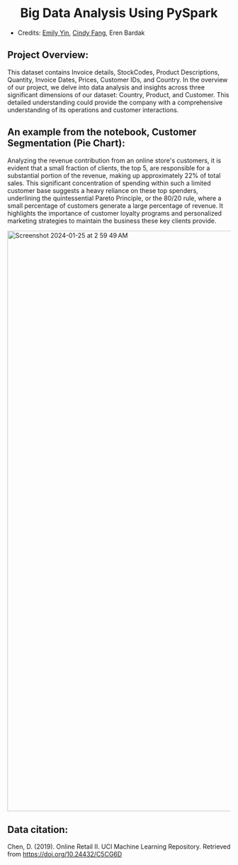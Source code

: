 # <h1 align="center">Big Data Analysis Using PySpark</h1>

- Credits: <a href="https://github.com/ytyx">Emily Yin</a>, <a href="https://github.com/138905247">Cindy Fang</a>, Eren Bardak

## Project Overview:

  This dataset contains Invoice details, StockCodes, Product Descriptions, Quantity, Invoice Dates, Prices, Customer IDs, and Country. In the overview of our project, we delve into data analysis and insights across three significant dimensions of our dataset: Country, Product, and Customer. This detailed understanding could provide the company with a comprehensive understanding of its operations and customer interactions.

## An example from the notebook, Customer Segmentation (Pie Chart):

  Analyzing the revenue contribution from an online store's customers, it is evident that a small fraction of clients, the top 5, are responsible for a substantial portion of the revenue, making up approximately 22% of total sales. This significant concentration of spending within such a limited customer base suggests a heavy reliance on these top spenders, underlining the quintessential Pareto Principle, or the 80/20 rule, where a small percentage of customers generate a large percentage of revenue. It highlights the importance of customer loyalty programs and personalized marketing strategies to maintain the business these key clients provide.

<img width="1309" alt="Screenshot 2024-01-25 at 2 59 49 AM" src="https://github.com/eren-bardak/BigDataAnalysisUsingPySpark/assets/138029233/12f836be-942b-4d9e-94af-6872349df081">
  

## Data citation: 
Chen, D. (2019). Online Retail II. UCI Machine Learning Repository. Retrieved from https://doi.org/10.24432/C5CG6D

